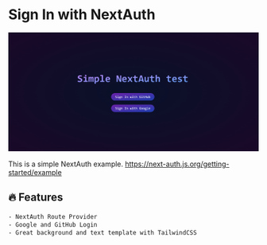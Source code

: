 # Sign In with NextAuth

![Alt text](public/image.png)

This is a simple NextAuth example.
https://next-auth.js.org/getting-started/example

## 🔥 Features

    - NextAuth Route Provider
    - Google and GitHub Login
    - Great background and text template with TailwindCSS

